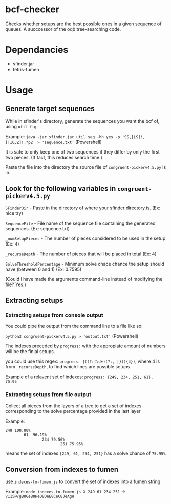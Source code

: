 # bcf-checker
Checks whether setups are the best possible ones in a given sequence of queues. A succcessor of the oqb tree-searching code.

# Dependancies
* sfinder.jar
* tetris-fumen

# Usage
## Generate target sequences

While in sfinder's directory, generate the sequences you want the bcf of, using ``util fig``.

Example: ```java -jar sfinder.jar util seq -hh yes -p 'SS,[LS]!,[TIOJZ]!,*p2' > 'sequence.txt'``` (Powershell)

It is safe to only keep one of two sequences if they differ by only the first two pieces. (If fact, this reduces search time.)

Paste the file into the directory the source file of ``congruent-pickerv4.5.py`` is in.

## Look for the following variables in ``congruent-pickerv4.5.py``

``SFinderDir`` - Paste in the directory of where your sfinder directory is. (Ex: nice try)

``SequenceFile`` - File name of the sequence file containing the generated sequences. (Ex: sequence.txt)

``_numSetupPieces`` - The number of pieces considered to be used in the setup (Ex: 4)

``_recurseDepth`` - The number of pieces that will be placed in total (Ex: 4)

``SolveThresholdPercentage`` - Minimum solve chace chance the setup should have (between 0 and 1) (Ex: 0.7595)

(Could I have made the arguments command-line instead of modifying the file? Yes.)

## Extracting setups
### Extracting setups from console output

You could pipe the output from the command line to a file like so:

```python3 congruent-pickerv4.5.py > 'output.txt'``` (Powershell)

The indexes preceded by ``progress:`` with the appropiate amount of numbers will be the finial setups.

you could use this regex: ``progress: {((?:(\d+)(?:, |})){4})``, where 4 is from ``_recurseDepth``, to find which lines are possible setups

Example of a relavent set of indexes: ``progress: {249, 234, 251, 61}, 75.95``

### Extracting setups from file output
Collect all pieces from the layers of a tree to get a set of indexes corresponding to the solve percentage provided in the last layer

Example:
```
249	100.00%
		61	96.19%
				234	79.56%
						251	75.95%
```
means the set of indexes ``{249, 61, 234, 251}`` has a solve chance of ``75.95%``

## Conversion from indexes to fumen

use ``indexes-to-fumen.js`` to convert the set of indexes into a fumen string

Example:  ``node indexes-to-fumen.js X 249 61 234 251`` -> ``v115@/gB8GeB8HeD8DeE8CeC8JeAgH``